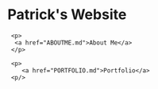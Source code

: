 <!DOCTYPE html>
<html>
  <body>
    <h1> Patrick's Website </h1>
  
     <p>
      <a href="ABOUTME.md">About Me</a>
     </p>
  
     <p>
        <a href="PORTFOLIO.md">Portfolio</a>
     <p/>
  
  </body>
</html>
